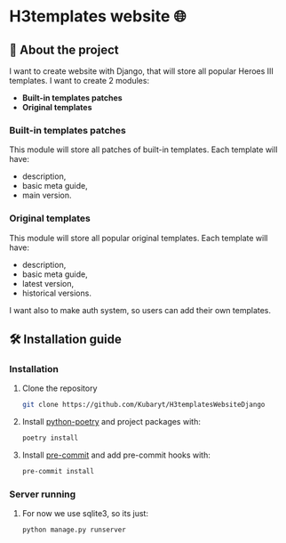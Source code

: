 # H3templates website 🌐

## 📄 About the project

I want to create website with Django, that will store all popular Heroes III templates. I want to create 2 modules:
- **Built-in templates patches**
- **Original templates**

### **Built-in templates patches**

This module will store all patches of built-in templates. Each template will have:
- description,
- basic meta guide,
- main version.

### **Original templates**

This module will store all popular original templates. Each template will have:
- description,
- basic meta guide,
- latest version,
- historical versions.

I want also to make auth system, so users can add their own templates.

## 🛠️ Installation guide

### Installation

1. Clone the repository
   ```sh
   git clone https://github.com/Kubaryt/H3templatesWebsiteDjango
   ```
2. Install [python-poetry](https://python-poetry.org/) and project packages with:
   ```sh
   poetry install
   ```
3. Install [pre-commit](https://pre-commit.com/) and add pre-commit hooks with:
   ```sh
   pre-commit install
   ```

### Server running

1. For now we use sqlite3, so its just:
   ```sh
   python manage.py runserver
   ```
